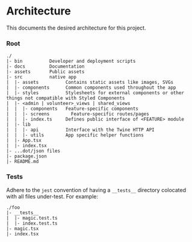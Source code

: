 # Architecture

This documents the desired architecture for this project.

### Root

```
./
|- bin          Developer and deployment scripts
|- docs         Documentation
|- assets       Public assets
|- src          native app
|  |- assets          Contains static assets like images, SVGs
|  |- components      Common components used throughout the app
|  |- styles          Stylesheets for external components or other things not compatible with Styled Components
|  |- <admin | volunteer>_views | shared_views
|  |  |- components   Feature-specific components
|  |  |- screens        Feature-specific routes/pages
|  |  |- index.ts     Defines public interface of <FEATURE> module
|  |- lib             
|  |  |- api          Interface with the Twine HTTP API
|  |  |- utils        App specific helper functions
|  |- App.tsx
|  |- index.tsx
|- ...dot/json files
|- package.json
|- README.md
```

### Tests

Adhere to the `jest` convention of having a `__tests__` directory colocated with all files under-test. For example:

```
./foo
|- __tests__
|  |- magic.test.ts
|  |- index.test.ts
|- magic.tsx
|- index.tsx
```

